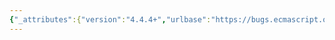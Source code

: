 ```yaml
---
{"_attributes":{"version":"4.4.4+","urlbase":"https://bugs.ecmascript.org/","maintainer":"dherman@mozilla.com"},"bug":{"bug_id":369,"creation_ts":"2012-06-02 15:55:00 -0700","short_desc":"9.1.3.1: Semantics","delta_ts":"2012-06-16 09:38:54 -0700","product":"Draft for 6th Edition","component":"editorial issue","version":"Rev 7: May 4, 2012 Draft","rep_platform":"All","op_sys":"All","bug_status":"RESOLVED","resolution":"FIXED","priority":"Normal","bug_severity":"minor","everconfirmed":true,"reporter":{"uid":"jmdyck","name":"Michael Dyck"},"assigned_to":{"uid":"allen","name":"Allen Wirfs-Brock"},"long_desc":[{"commentid":958,"comment_count":0,"who":{"uid":"jmdyck","name":"Michael Dyck"},"bug_when":"2012-06-02 15:55:01 -0700","thetext":"In 9.1.3.1 \"ToNumber Applied to the String Type\",\nthere should perhaps be the heading \"Semantics\"\nbefore the paragraph beginning:\n    \"The conversion of a String to a Number value...\""},{"commentid":961,"comment_count":1,"who":{"uid":"jmdyck","name":"Michael Dyck"},"bug_when":"2012-06-03 11:27:44 -0700","thetext":"Or perhaps \"Runtime Semantics: Evaluation\",\nas the heading \"Semantics\" seems to be on the way out."},{"commentid":1009,"comment_count":2,"who":{"uid":"allen","name":"Allen Wirfs-Brock"},"bug_when":"2012-06-16 09:38:54 -0700","thetext":"fixed in \"Rev 8\", June 12,2012 draft"}]}}
---
```

